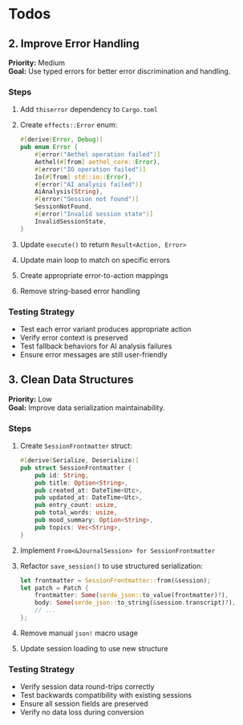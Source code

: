 # Todos

## 2. Improve Error Handling

**Priority:** Medium  
**Goal:** Use typed errors for better error discrimination and handling.

### Steps

1. Add `thiserror` dependency to `Cargo.toml`
2. Create `effects::Error` enum:

   ```rust
   #[derive(Error, Debug)]
   pub enum Error {
       #[error("Aethel operation failed")]
       Aethel(#[from] aethel_core::Error),
       #[error("IO operation failed")]
       Io(#[from] std::io::Error),
       #[error("AI analysis failed")]
       AiAnalysis(String),
       #[error("Session not found")]
       SessionNotFound,
       #[error("Invalid session state")]
       InvalidSessionState,
   }
   ```

3. Update `execute()` to return `Result<Action, Error>`
4. Update main loop to match on specific errors
5. Create appropriate error-to-action mappings
6. Remove string-based error handling

### Testing Strategy

- Test each error variant produces appropriate action
- Verify error context is preserved
- Test fallback behaviors for AI analysis failures
- Ensure error messages are still user-friendly

## 3. Clean Data Structures

**Priority:** Low  
**Goal:** Improve data serialization maintainability.

### Steps

1. Create `SessionFrontmatter` struct:

   ```rust
   #[derive(Serialize, Deserialize)]
   pub struct SessionFrontmatter {
       pub id: String,
       pub title: Option<String>,
       pub created_at: DateTime<Utc>,
       pub updated_at: DateTime<Utc>,
       pub entry_count: usize,
       pub total_words: usize,
       pub mood_summary: Option<String>,
       pub topics: Vec<String>,
   }
   ```

2. Implement `From<&JournalSession> for SessionFrontmatter`
3. Refactor `save_session()` to use structured serialization:

   ```rust
   let frontmatter = SessionFrontmatter::from(&session);
   let patch = Patch {
       frontmatter: Some(serde_json::to_value(frontmatter)?),
       body: Some(serde_json::to_string(&session.transcript)?),
       // ...
   };
   ```

4. Remove manual `json!` macro usage
5. Update session loading to use new structure

### Testing Strategy

- Verify session data round-trips correctly
- Test backwards compatibility with existing sessions
- Ensure all session fields are preserved
- Verify no data loss during conversion

